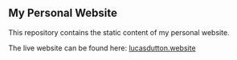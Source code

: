 ## My Personal Website

This repository contains the static content of my personal website.

The live website can be found here: [lucasdutton.website](lucasdutton.website)
